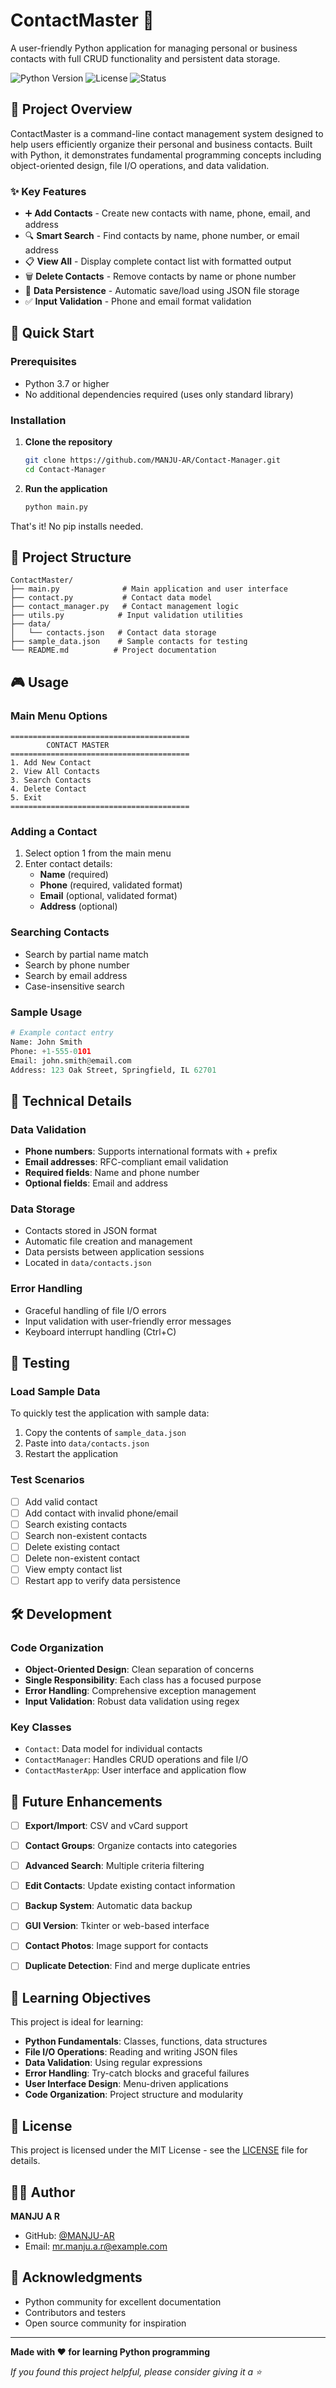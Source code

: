 # ContactMaster 📇

A user-friendly Python application for managing personal or business contacts with full CRUD functionality and persistent data storage.

![Python Version](https://img.shields.io/badge/python-3.7+-blue.svg)
![License](https://img.shields.io/badge/license-MIT-green.svg)
![Status](https://img.shields.io/badge/status-active-brightgreen.svg)

## 🎯 Project Overview

ContactMaster is a command-line contact management system designed to help users efficiently organize their personal and business contacts. Built with Python, it demonstrates fundamental programming concepts including object-oriented design, file I/O operations, and data validation.

### ✨ Key Features

- ➕ **Add Contacts** - Create new contacts with name, phone, email, and address
- 🔍 **Smart Search** - Find contacts by name, phone number, or email address
- 📋 **View All** - Display complete contact list with formatted output
- 🗑️ **Delete Contacts** - Remove contacts by name or phone number
- 💾 **Data Persistence** - Automatic save/load using JSON file storage
- ✅ **Input Validation** - Phone and email format validation

## 🚀 Quick Start

### Prerequisites

- Python 3.7 or higher
- No additional dependencies required (uses only standard library)

### Installation

1. **Clone the repository**
   ```bash
   git clone https://github.com/MANJU-AR/Contact-Manager.git
   cd Contact-Manager
   ```

2. **Run the application**
   ```bash
   python main.py
   ```

That's it! No pip installs needed.

## 📁 Project Structure

```
ContactMaster/
├── main.py              # Main application and user interface
├── contact.py           # Contact data model
├── contact_manager.py   # Contact management logic
├── utils.py            # Input validation utilities
├── data/
│   └── contacts.json   # Contact data storage
├── sample_data.json    # Sample contacts for testing
└── README.md          # Project documentation
```

## 🎮 Usage

### Main Menu Options

```
========================================
        CONTACT MASTER
========================================
1. Add New Contact
2. View All Contacts
3. Search Contacts
4. Delete Contact
5. Exit
========================================
```

### Adding a Contact

1. Select option 1 from the main menu
2. Enter contact details:
   - **Name** (required)
   - **Phone** (required, validated format)
   - **Email** (optional, validated format)
   - **Address** (optional)

### Searching Contacts

- Search by partial name match
- Search by phone number
- Search by email address
- Case-insensitive search

### Sample Usage

```python
# Example contact entry
Name: John Smith
Phone: +1-555-0101
Email: john.smith@email.com
Address: 123 Oak Street, Springfield, IL 62701
```

## 🔧 Technical Details

### Data Validation

- **Phone numbers**: Supports international formats with + prefix
- **Email addresses**: RFC-compliant email validation
- **Required fields**: Name and phone number
- **Optional fields**: Email and address

### Data Storage

- Contacts stored in JSON format
- Automatic file creation and management
- Data persists between application sessions
- Located in `data/contacts.json`

### Error Handling

- Graceful handling of file I/O errors
- Input validation with user-friendly error messages
- Keyboard interrupt handling (Ctrl+C)

## 🧪 Testing

### Load Sample Data

To quickly test the application with sample data:

1. Copy the contents of `sample_data.json`
2. Paste into `data/contacts.json`
3. Restart the application

### Test Scenarios

- [ ] Add valid contact
- [ ] Add contact with invalid phone/email
- [ ] Search existing contacts
- [ ] Search non-existent contacts
- [ ] Delete existing contact
- [ ] Delete non-existent contact
- [ ] View empty contact list
- [ ] Restart app to verify data persistence

## 🛠️ Development

### Code Organization

- **Object-Oriented Design**: Clean separation of concerns
- **Single Responsibility**: Each class has a focused purpose
- **Error Handling**: Comprehensive exception management
- **Input Validation**: Robust data validation using regex

### Key Classes

- `Contact`: Data model for individual contacts
- `ContactManager`: Handles CRUD operations and file I/O
- `ContactMasterApp`: User interface and application flow

## 🚀 Future Enhancements

- [ ] **Export/Import**: CSV and vCard support
- [ ] **Contact Groups**: Organize contacts into categories
- [ ] **Advanced Search**: Multiple criteria filtering
- [ ] **Edit Contacts**: Update existing contact information
- [ ] **Backup System**: Automatic data backup
- [ ] **GUI Version**: Tkinter or web-based interface
- [ ] **Contact Photos**: Image support for contacts
- [ ] **Duplicate Detection**: Find and merge duplicate entries


## 📝 Learning Objectives

This project is ideal for learning:

- **Python Fundamentals**: Classes, functions, data structures
- **File I/O Operations**: Reading and writing JSON files
- **Data Validation**: Using regular expressions
- **Error Handling**: Try-catch blocks and graceful failures
- **User Interface Design**: Menu-driven applications
- **Code Organization**: Project structure and modularity


## 📄 License

This project is licensed under the MIT License - see the [LICENSE](LICENSE) file for details.

## 👨‍💻 Author

**MANJU A R**
- GitHub: [@MANJU-AR](https://github.com/MANJU-AR)
- Email: mr.manju.a.r@example.com

## 🙏 Acknowledgments

- Python community for excellent documentation
- Contributors and testers
- Open source community for inspiration

---

**Made with ❤️ for learning Python programming**

*If you found this project helpful, please consider giving it a ⭐️*
